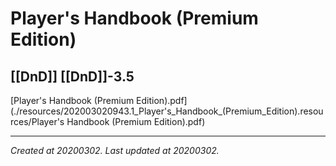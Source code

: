 # Player's Handbook (Premium Edition)
 [[DnD]] [[DnD]]-3.5 
---



[Player's Handbook (Premium Edition).pdf](./resources/202003020943.1_Player's_Handbook_(Premium_Edition).resources/Player's Handbook (Premium Edition).pdf)

---

_Created at 20200302._
_Last updated at 20200302._



